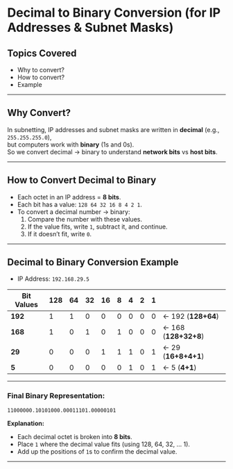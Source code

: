 #  Decimal to Binary Conversion (for IP Addresses & Subnet Masks)

## Topics Covered
- Why to convert?
- How to convert?
- Example

---

##  Why Convert?
In subnetting, IP addresses and subnet masks are written in **decimal** (e.g., `255.255.255.0`),  
but computers work with **binary** (1s and 0s).  
So we convert decimal → binary to understand **network bits** vs **host bits**.

---

##  How to Convert Decimal to Binary
- Each octet in an IP address = **8 bits**.  
- Each bit has a value: `128 64 32 16 8 4 2 1`.  
- To convert a decimal number → binary:
  1. Compare the number with these values.  
  2. If the value fits, write `1`, subtract it, and continue.  
  3. If it doesn’t fit, write `0`.  

---

## Decimal to Binary Conversion Example

- IP Address: `192.168.29.5`

| Bit Values | 128 | 64 | 32 | 16 | 8 | 4 | 2 | 1 |                  |
|------------|-----|----|----|----|---|---|---|---|--------------------|
| **192**    | 1   | 1  | 0  | 0  | 0 | 0 | 0 | 0 | ← 192 (**128+64**) |
| **168**    | 1   | 0  | 1  | 0  | 1 | 0 | 0 | 0 | ← 168 (**128+32+8**) |
| **29**     | 0   | 0  | 0  | 1  | 1 | 1 | 0 | 1 | ← 29 (**16+8+4+1**) |
| **5**      | 0   | 0  | 0  | 0  | 0 | 1 | 0 | 1 | ← 5 (**4+1**) |

---

###  Final Binary Representation:
`11000000.10101000.00011101.00000101`


 **Explanation:**  
- Each decimal octet is broken into **8 bits**.  
- Place `1` where the decimal value fits (using 128, 64, 32, … 1).  
- Add up the positions of `1`s to confirm the decimal value. 

---
